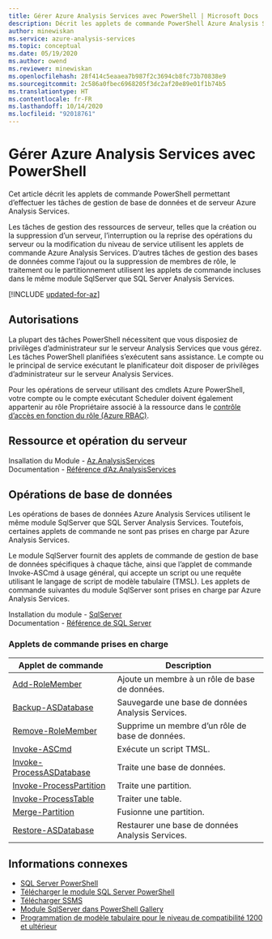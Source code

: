 ```yaml
---
title: Gérer Azure Analysis Services avec PowerShell | Microsoft Docs
description: Décrit les applets de commande PowerShell Azure Analysis Services pour les tâches d’administration courantes, telles que la création de serveurs, l’interruption des opérations ou la modification du niveau de service.
author: minewiskan
ms.service: azure-analysis-services
ms.topic: conceptual
ms.date: 05/19/2020
ms.author: owend
ms.reviewer: minewiskan
ms.openlocfilehash: 28f414c5eaaea7b987f2c3694cb8fc73b70838e9
ms.sourcegitcommit: 2c586a0fbec6968205f3dc2af20e89e01f1b74b5
ms.translationtype: HT
ms.contentlocale: fr-FR
ms.lasthandoff: 10/14/2020
ms.locfileid: "92018761"
---
```

# <a name="manage-azure-analysis-services-with-powershell"></a>Gérer Azure Analysis Services avec PowerShell

Cet article décrit les applets de commande PowerShell permettant d’effectuer les tâches de gestion de base de données et de serveur Azure Analysis Services. 

Les tâches de gestion des ressources de serveur, telles que la création ou la suppression d’un serveur, l’interruption ou la reprise des opérations du serveur ou la modification du niveau de service utilisent les applets de commande Azure Analysis Services. D’autres tâches de gestion des bases de données comme l’ajout ou la suppression de membres de rôle, le traitement ou le partitionnement utilisent les applets de commande incluses dans le même module SqlServer que SQL Server Analysis Services.

[!INCLUDE [updated-for-az](../../includes/updated-for-az.md)]

## <a name="permissions"></a>Autorisations

La plupart des tâches PowerShell nécessitent que vous disposiez de privilèges d’administrateur sur le serveur Analysis Services que vous gérez. Les tâches PowerShell planifiées s’exécutent sans assistance. Le compte ou le principal de service exécutant le planificateur doit disposer de privilèges d’administrateur sur le serveur Analysis Services. 

Pour les opérations de serveur utilisant des cmdlets Azure PowerShell, votre compte ou le compte exécutant Scheduler doivent également appartenir au rôle Propriétaire associé à la ressource dans le [contrôle d’accès en fonction du rôle (Azure RBAC)](../role-based-access-control/overview.md). 

## <a name="resource-and-server-operations"></a>Ressource et opération du serveur 

Insallation du Module - [Az.AnalysisServices](https://www.powershellgallery.com/packages/Az.AnalysisServices)   
Documentation - [Référence d’Az.AnalysisServices](/powershell/module/az.analysisservices)

## <a name="database-operations"></a>Opérations de base de données

Les opérations de bases de données Azure Analysis Services utilisent le même module SqlServer que SQL Server Analysis Services. Toutefois, certaines applets de commande ne sont pas prises en charge par Azure Analysis Services. 

Le module SqlServer fournit des applets de commande de gestion de base de données spécifiques à chaque tâche, ainsi que l’applet de commande Invoke-ASCmd à usage général, qui accepte un script ou une requête utilisant le langage de script de modèle tabulaire (TMSL). Les applets de commande suivantes du module SqlServer sont prises en charge par Azure Analysis Services.

Installation du module - [SqlServer](https://www.powershellgallery.com/packages/SqlServer)   
Documentation - [Référence de SQL Server](/powershell/module/sqlserver)

### <a name="supported-cmdlets"></a>Applets de commande prises en charge

|Applet de commande|Description|
|------------|-----------------| 
|[Add-RoleMember](/powershell/module/sqlserver/Add-RoleMember)|Ajoute un membre à un rôle de base de données.| 
|[Backup-ASDatabase](/powershell/module/sqlserver/backup-asdatabase)|Sauvegarde une base de données Analysis Services.|  
|[Remove-RoleMember](/powershell/module/sqlserver/remove-rolemember)|Supprime un membre d’un rôle de base de données.|   
|[Invoke-ASCmd](/powershell/module/sqlserver/invoke-ascmd)|Exécute un script TMSL.|
|[Invoke-ProcessASDatabase](/powershell/module/sqlserver/invoke-processasdatabase)|Traite une base de données.|  
|[Invoke-ProcessPartition](/powershell/module/sqlserver/invoke-processpartition)|Traite une partition.| 
|[Invoke-ProcessTable](/powershell/module/sqlserver/invoke-processtable)|Traiter une table.|  
|[Merge-Partition](/powershell/module/sqlserver/merge-partition)|Fusionne une partition.|  
|[Restore-ASDatabase](/powershell/module/sqlserver/restore-asdatabase)|Restaurer une base de données Analysis Services.| 
  

## <a name="related-information"></a>Informations connexes

* [SQL Server PowerShell](/sql/powershell/sql-server-powershell)      
* [Télécharger le module SQL Server PowerShell](/sql/ssms/download-sql-server-ps-module)   
* [Télécharger SSMS](/sql/ssms/download-sql-server-management-studio-ssms)   
* [Module SqlServer dans PowerShell Gallery](https://www.powershellgallery.com/packages/SqlServer)    
* [Programmation de modèle tabulaire pour le niveau de compatibilité 1200 et ultérieur](/analysis-services/tabular-model-programming-compatibility-level-1200/tabular-model-programming-for-compatibility-level-1200)